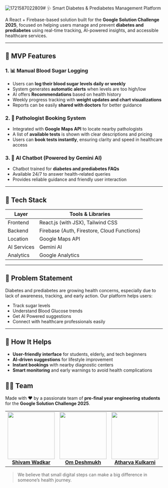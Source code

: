![1721587022809](https://github.com/user-attachments/assets/2b2d80c0-c6d5-4250-abbc-32a5749e61ce)# 🩺 Smart Diabetes & Prediabetes Management Platform

A React + Firebase-based solution built for the **Google Solution Challenge 2025**, focused on helping users manage and prevent **diabetes and prediabetes** using real-time tracking, AI-powered insights, and accessible healthcare services.

---

## 🚀 MVP Features

### 1. 📊 Manual Blood Sugar Logging  
- Users can **log their blood sugar levels daily or weekly**  
- System generates **automatic alerts** when levels are too high/low  
- AI offers **Recommendations** based on health history  
- Weekly progress tracking with **weight updates and chart visualizations**  
- Reports can be easily **shared with doctors** for better guidance

### 2. 🧪 Pathologist Booking System  
- Integrated with **Google Maps API** to locate nearby pathologists  
- A list of **available tests** is shown with clear descriptions and pricing  
- Users can **book tests instantly**, ensuring clarity and speed in healthcare access

### 3. 🤖 AI Chatbot (Powered by Gemini AI)  
- Chatbot trained for **diabetes and prediabetes FAQs**  
- Available 24/7 to answer health-related queries  
- Provides reliable guidance and friendly user interaction

---

## 🧱 Tech Stack

| Layer       | Tools & Libraries                         |
|-------------|-------------------------------------------|
| Frontend    | React.js (with JSX), Tailwind CSS         |
| Backend     | Firebase (Auth, Firestore, Cloud Functions) |
| Location    | Google Maps API                           |
| AI Services | Gemini AI                                 |
| Analytics   | Google Analytics                          |

---

## 🎯 Problem Statement  
Diabetes and prediabetes are growing health concerns, especially due to lack of awareness, tracking, and early action. Our platform helps users:
- Track sugar levels
- Understand Blood Glucose trends
- Get AI Powered suggestions
- Connect with healthcare professionals easily

---

## 📌 How It Helps

- **User-friendly interface** for students, elderly, and tech beginners  
- **AI-driven suggestions** for lifestyle improvement  
- **Instant bookings** with nearby diagnostic centers  
- **Smart monitoring** and early warnings to avoid health complications  


## 👨‍💻 Team  
Made with ❤️ by a passionate team of **pre-final year engineering students** for the **Google Solution Challenge 2025**.

<table>
  <tr>
    <td align="center">
      <a href="https://www.linkedin.com/in/shivam-wadkar-space/" target="_blank">
        <img src="https://media.licdn.com/dms/image/v2/D5603AQG68GveAIDqgA/profile-displayphoto-shrink_800_800/profile-displayphoto-shrink_800_800/0/1725124842223?e=1749686400&v=beta&t=iX729E8nRR94WY2JamPBvmMLG4ouPuUEJixUjcX4tZ0" width="150"/><br/>
        <b>Shivam Wadkar</b>
      </a>
    </td>
    <td align="center">
      <a href="https://www.linkedin.com/in/omdeshhh/" target="_blank">
        <img src="team/khushishinde.jpg" width="150"/><br/>
        <b>Om Deshmukh</b>
      </a>
    </td>
    <td align="center">
      <a href="https://www.linkedin.com/in/atharva-kulkarni2004/" target="_blank">
        <img src="https://media.licdn.com/dms/image/v2/D5603AQGrXqGRKv8XxA/profile-displayphoto-shrink_800_800/profile-displayphoto-shrink_800_800/0/1687974212572?e=1749686400&v=beta&t=qClZ658zCiWPMVKExsXac8auJe_7kJrerWwL8NENVjo" width="150"/><br/>
        <b>Atharva Kulkarni</b>
      </a>
    </td>
    <td align="center">
      <a href="https://www.linkedin.com/in/samarpan-daniel-5728a7244/" target="_blank">
        <img src="https://media.licdn.com/dms/image/v2/D5603AQGOoQZHBjO4Ow/profile-displayphoto-shrink_800_800/profile-displayphoto-shrink_800_800/0/1721587022809?e=1749686400&v=beta&t=YyX8XYClUvZupOJr-nHDqty36phbf9QBgE8ILJgu1ZM" width="150"/><br/>
        <b>Samarpan Daniel</b>
      </a>
    </td>
  </tr>
</table>


> We believe that small digital steps can make a big difference in someone’s health journey.
